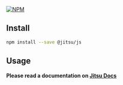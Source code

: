 
[![NPM](https://img.shields.io/npm/v/@jitsu/js.svg)](https://www.npmjs.com/package/@jitsu/js)

## Install

```bash
npm install --save @jitsu/js
```

## Usage

**Please read a documentation on [Jitsu Docs](https://docs.jitsu.com/sending-data/npm)**
